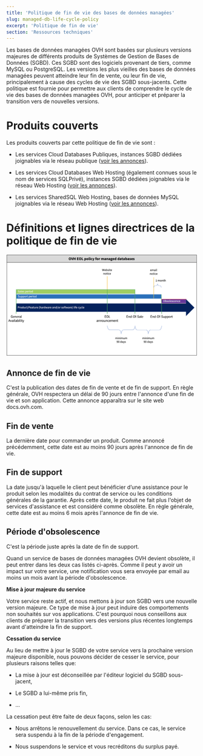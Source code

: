 ```yaml
---
title: 'Politique de fin de vie des bases de données managées'
slug: managed-db-life-cycle-policy
excerpt: 'Politique de fin de vie'
section: 'Ressources techniques'
---
```


Les bases de données managées OVH sont basées sur plusieurs versions majeures de différents produits de Systèmes de Gestion de Bases de Données (SGBD). Ces SGBD sont des logiciels provenant de tiers, comme MySQL ou PostgreSQL. Les versions les plus vieilles des bases de données managées peuvent atteindre leur fin de vente, ou leur fin de vie, principalement à cause des cycles de vie des SGBD sous-jacents. Cette politique est fournie pour permettre aux clients de comprendre le cycle de vie des bases de données managées OVH, pour anticiper et préparer la transition vers de nouvelles versions.

# Produits couverts

Les produits couverts par cette politique de fin de vie sont :

- Les services Cloud Databases Publiques, instances SGBD dédiées joignables via le réseau publique ([voir les annonces](../clouddb-eos-eol/guide.fr-fr.md)).

- Les services Cloud Databases Web Hosting (également connues sous le nom de services SQLPrivé), instances SGBD dédiées joignables via le réseau Web Hosting ([voir les annonces](../privatesql-eos-eol/guide.fr-fr.md)).

- Les services SharedSQL Web Hosting, bases de données MySQL joignables via le réseau Web Hosting ([voir les annonces](../sharedsql-eos-eol/guide.fr-fr.md)).

# Définitions et lignes directrices de la politique de fin de vie

![timeline](images/ovh.eol.policy.timeline.png)

## Annonce de fin de vie

C'est la publication des dates de fin de vente et de fin de support. En règle générale, OVH respectera un délai de 90 jours entre l'annonce d'une fin de vie et son application.
Cette annonce apparaîtra sur le site web docs.ovh.com.

## Fin de vente

La dernière date pour commander un produit. Comme annoncé précédemment, cette date est au moins 90 jours après l'annonce de fin de vie.

## Fin de support

La date jusqu'à laquelle le client peut bénéficier d’une assistance pour le produit selon les modalités du contrat de service ou les conditions générales de la garantie.
Après cette date, le produit ne fait plus l'objet de services d'assistance et est considéré comme obsolète.
En règle générale, cette date est au moins 6 mois après l'annonce de fin de vie.

## Période d'obsolescence

C'est la période juste après la date de fin de support.

Quand un service de bases de données managées OVH devient obsolète, il peut entrer dans les deux cas listés ci-après.
Comme il peut y avoir un impact sur votre service, une notification vous sera envoyée par email au moins un mois avant la période d'obsolescence.

**Mise à jour majeure du service**

Votre service reste actif, et nous mettons à jour son SGBD vers une nouvelle version majeure.
Ce type de mise à jour peut induire des comportements non souhaités sur vos applications. C'est pourquoi nous conseillons aux clients de préparer la transition vers des versions plus récentes longtemps avant d'atteindre la fin de support.

**Cessation du service**

Au lieu de mettre à jour le SGBD de votre service vers la prochaine version majeure disponible, nous pouvons décider de cesser le service, pour plusieurs raisons telles que:

- La mise à jour est déconseillée par l'éditeur logiciel du SGBD sous-jacent,

- Le SGBD a lui-même pris fin,

- ...

La cessation peut être faite de deux façons, selon les cas:

- Nous arrêtons le renouvellement du service. Dans ce cas, le service sera suspendu à la fin de la période d'engagement.

- Nous suspendons le service et vous recréditons du surplus payé.
